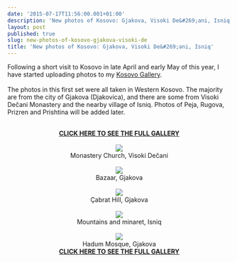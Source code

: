 ```yaml
---
date: '2015-07-17T11:56:00.001+01:00'
description: 'New photos of Kosovo: Gjakova, Visoki De&#269;ani, Isniq'
layout: post
published: true
slug: new-photos-of-kosovo-gjakova-visoki-de
title: 'New photos of Kosovo: Gjakova, Visoki De&#269;ani, Isniq'
---
```


Following a short visit to Kosovo in late April and early May of this year, I have started uploading photos to my <a href="http://www.pbase.com/alangrant/kosovo">Kosovo Gallery</a>.<br />
<br />
The photos in this first set were all taken in Western Kosovo. The majority are from the city of Gjakova (Djakovica), and there are some from Visoki Dečani Monastery and the nearby village of Isniq. Photos of Peja, Rugova, Prizren and Prishtina will be added later.<br />
<br />
<div class="separator" style="clear: both; text-align: center;"><a href="http://www.pbase.com/alangrant/kosovo2"><b>CLICK HERE TO SEE THE FULL GALLERY</b></a><br />
<br />
<a href="http://www.pbase.com/alangrant/image/160761069" style="margin-left: 1em; margin-right: 1em;" title="Monastery Church, Visoki Dečani"><img border="0" src="http://www.pbase.com/alangrant/image/160761069/medium.jpg" /></a><br />
Monastery Church, Visoki Dečani<br />
<br />
<a href="http://www.pbase.com/alangrant/image/160761029" style="margin-left: 1em; margin-right: 1em;" title="Old Bazaar, Gjakova"><img border="0" src="http://www.pbase.com/alangrant/image/160761029/medium.jpg" /></a><br />
Bazaar, Gjakova<br />
<br />
<a href="http://www.pbase.com/alangrant/image/160761058" style="margin-left: 1em; margin-right: 1em;" title="Cabrat Hill, Gjakova"><img border="0" src="http://www.pbase.com/alangrant/image/160761058/medium.jpg" /></a><br />
Çabrat Hill, Gjakova<br />
<br />
<a href="http://www.pbase.com/alangrant/image/160761064" style="margin-left: 1em; margin-right: 1em;" title="Mountains and minaret, Isniq"><img border="0" src="http://www.pbase.com/alangrant/image/160761064/medium.jpg" /></a><br />
Mountains and minaret, Isniq<br />
<br />
<a href="http://www.pbase.com/alangrant/image/160761043" style="margin-left: 1em; margin-right: 1em;" title="Hadum Mosque, Gjakova"><img border="0" src="http://www.pbase.com/alangrant/image/160761043/medium.jpg" /></a><br />
Hadum Mosque, Gjakova<br />
<a href="http://www.pbase.com/alangrant/kosovo2"><b>CLICK HERE TO SEE THE FULL GALLERY</b></a><br />
</div>